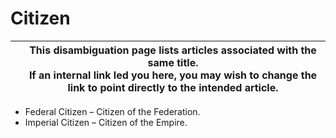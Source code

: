 # Citizen
|  | This disambiguation page lists articles associated with the same title. <br> If an internal link led you here, you may wish to change the link to point directly to the intended article. |
| --- | --- |

- Federal Citizen – Citizen of the Federation.
- Imperial Citizen – Citizen of the Empire.